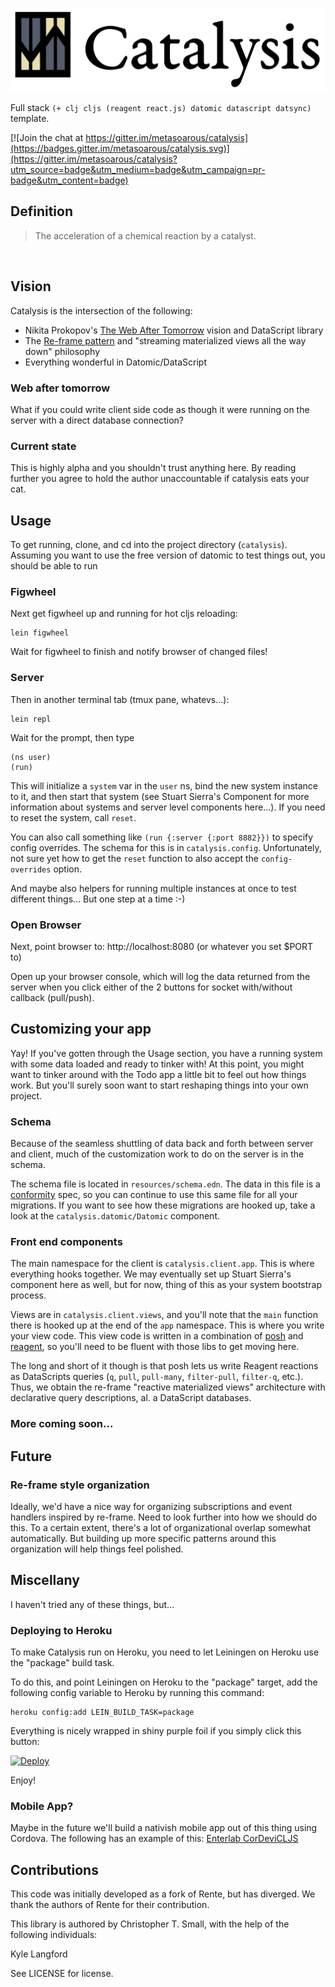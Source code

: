 
![Catalysis](catalysis.jpg)


Full stack `(+ clj cljs (reagent react.js) datomic datascript datsync)` template.


[![Join the chat at https://gitter.im/metasoarous/catalysis](https://badges.gitter.im/metasoarous/catalysis.svg)](https://gitter.im/metasoarous/catalysis?utm_source=badge&utm_medium=badge&utm_campaign=pr-badge&utm_content=badge)


## Definition

> The acceleration of a chemical reaction by a catalyst.

<br/>

## Vision

Catalysis is the intersection of the following:

* Nikita Prokopov's [The Web After Tomorrow](http://tonsky.me/blog/the-web-after-tomorrow/) vision and DataScript library
* The [Re-frame pattern](https://github.com/Day8/re-frame) and "streaming materialized views all the way down" philosophy
* Everything wonderful in Datomic/DataScript

### Web after tomorrow

What if you could write client side code as though it were running on the server with a direct database connection?

### Current state

This is highly alpha and you shouldn't trust anything here.
By reading further you agree to hold the author unaccountable if catalysis eats your cat.


## Usage

To get running, clone, and cd into the project directory (`catalysis`).
Assuming you want to use the free version of datomic to test things out, you should be able to run


### Figwheel

Next get figwheel up and running for hot cljs reloading:

```
lein figwheel
```

Wait for figwheel to finish and notify browser of changed files!


### Server

Then in another terminal tab (tmux pane, whatevs...):

```
lein repl
```

Wait for the prompt, then type

```
(ns user)
(run)
```

This will initialize a `system` var in the `user` ns, bind the new system instance to it, and then start that system (see Stuart Sierra's Component for more information about systems and server level components here...).
If you need to reset the system, call `reset`.

You can also call something like `(run {:server {:port 8882}})` to specify config overrides.
The schema for this is in `catalysis.config`.
Unfortunately, not sure yet how to get the `reset` function to also accept the `config-overrides` option.

And maybe also helpers for running multiple instances at once to test different things...
But one step at a time :-)


### Open Browser

Next, point browser to:
http://localhost:8080 (or whatever you set $PORT to)

Open up your browser console, which will log the data returned from the server when you click either of the 2 buttons for socket with/without callback (pull/push).


## Customizing your app

Yay!
If you've gotten through the Usage section, you have a running system with some data loaded and ready to tinker with!
At this point, you might want to tinker around with the Todo app a little bit to feel out how things work.
But you'll surely soon want to start reshaping things into your own project.

### Schema

Because of the seamless shuttling of data back and forth between server and client, much of the customization work to do on the server is in the schema.

The schema file is located in `resources/schema.edn`.
The data in this file is a [conformity](https://github.com/rkneufeld/conformity) spec, so you can continue to use this same file for all your migrations.
If you want to see how these migrations are hooked up, take a look at the `catalysis.datomic/Datomic` component.


### Front end components

The main namespace for the client is `catalysis.client.app`.
This is where everything hooks together.
We may eventually set up Stuart Sierra's component here as well, but for now, thing of this as your system bootstrap process.

Views are in `catalysis.client.views`, and you'll note that the `main` function there is hooked up at the end of the `app` namespace.
This is where you write your view code.
This view code is written in a combination of [posh](https://github.com/mpdairy/posh) and [reagent](https://github.com/reagent-project/reagent), so you'll need to be fluent with those libs to get moving here.

The long and short of it though is that posh lets us write Reagent reactions as DataScripts queries (`q`, `pull`, `pull-many`, `filter-pull`, `filter-q`, etc.).
Thus, we obtain the re-frame "reactive materialized views" architecture with declarative query descriptions, al. a DataScript databases.


### More coming soon...


## Future

### Re-frame style organization

Ideally, we'd have a nice way for organizing subscriptions and event handlers inspired by re-frame.
Need to look further into how we should do this.
To a certain extent, there's a lot of organizational overlap somewhat automatically.
But building up more specific patterns around this organization will help things feel polished.


## Miscellany

I haven't tried any of these things, but...

### Deploying to Heroku

To make Catalysis run on Heroku, you need to let Leiningen on Heroku use the "package" build task.

To do this, and point Leiningen on Heroku to the "package" target, add the following config variable to Heroku by running this command:

```
heroku config:add LEIN_BUILD_TASK=package
```

Everything is nicely wrapped in shiny purple foil if you simply click this button:

[![Deploy](https://www.herokucdn.com/deploy/button.png)](https://heroku.com/deploy)

Enjoy!


### Mobile App?

Maybe in the future we'll build a nativish mobile app out of this thing using Cordova.
The following has an example of this: [Enterlab CorDeviCLJS](https://github.com/enterlab/cordevicljs)


## Contributions

This code was initially developed as a fork of Rente, but has diverged.
We thank the authors of Rente for their contribution.

This library is authored by Christopher T. Small, with the help of the following individuals:

Kyle Langford


See LICENSE for license.



